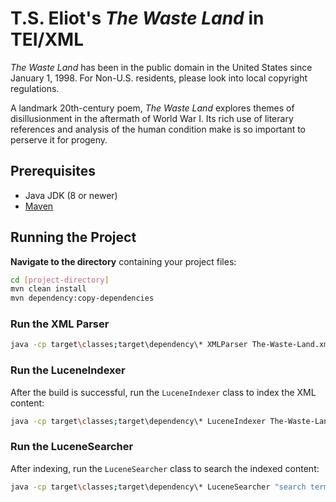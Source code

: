 # T.S. Eliot's *The Waste Land* in TEI/XML
*The Waste Land* has been in the public domain in the United States since January 1, 1998. For Non-U.S. residents, please look into local copyright regulations.

A landmark 20th-century poem, *The Waste Land* explores themes of disillusionment in the aftermath of World War I. 
Its rich use of literary references and analysis of the human condition make is so important to perserve it for progeny.

## Prerequisites
- Java JDK (8 or newer)
- [Maven](https://maven.apache.org/download.cgi)

## Running the Project

**Navigate to the directory** containing your project files:
   ```sh
cd [project-directory]
mvn clean install
mvn dependency:copy-dependencies
   ```

### Run the XML Parser
 ```sh
java -cp target\classes;target\dependency\* XMLParser The-Waste-Land.xml
   ```

### Run the LuceneIndexer
After the build is successful, run the `LuceneIndexer` class to index the XML content:
```sh
java -cp target\classes;target\dependency\* LuceneIndexer The-Waste-Land.xml
```

### Run the LuceneSearcher
After indexing, run the `LuceneSearcher` class to search the indexed content:
```sh
java -cp target\classes;target\dependency\* LuceneSearcher "search term"
```
